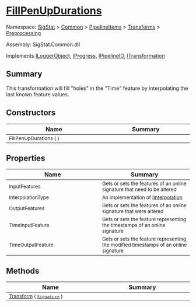 # [FillPenUpDurations](./FillPenUpDurations.md)

Namespace: [SigStat]() > [Common](./../../../README.md) > [PipelineItems]() > [Transforms]() > [Preprocessing](./README.md)

Assembly: SigStat.Common.dll

Implements [ILoggerObject](./../../../ILoggerObject.md), [IProgress](./../../../Helpers/IProgress.md), [IPipelineIO](./../../../Pipeline/IPipelineIO.md), [ITransformation](./../../../ITransformation.md)

## Summary
This transformation will fill "holes" in the "Time" feature by interpolating the last known  feature values.

## Constructors

| Name<img width=450> | Summary<img width=450> | 
| --- | --- | 
| <sub>FillPenUpDurations (  )</sub>| <sub></sub>| <br>


## Properties

| Name<img width=450> | Summary<img width=450> | 
| --- | --- | 
| <sub>InputFeatures</sub>| <sub>Gets or sets the features of an online signature that need to be altered</sub>| <br>
| <sub>InterpolationType</sub>| <sub>An implementation of [IInterpolation](https://github.com/hargitomi97/sigstat/blob/master/docs/md/SigStat/Common/PipelineItems/Transforms/Preprocessing/IInterpolation.md)</sub>| <br>
| <sub>OutputFeatures</sub>| <sub>Gets or sets the features of an online signature that were altered</sub>| <br>
| <sub>TimeInputFeature</sub>| <sub>Gets or sets the feature representing the timestamps of an online signature</sub>| <br>
| <sub>TimeOutputFeature</sub>| <sub>Gets or sets the feature representing the modified timestamps of an online signature</sub>| <br>


## Methods

| Name<img width=450> | Summary<img width=450> | 
| --- | --- | 
| <sub>[Transform](./Methods/FillPenUpDurations-100663741.md) ( [`Signature`](./../../../Signature.md) )</sub>| <sub></sub>| <br>


